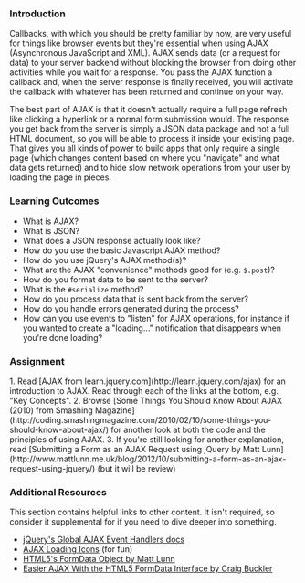 ### Introduction
Callbacks, with which you should be pretty familiar by now, are very useful for things like browser events but they're essential when using AJAX (Asynchronous JavaScript and XML).  AJAX sends data (or a request for data) to your server backend without blocking the browser from doing other activities while you wait for a response.  You pass the AJAX function a callback and, when the server response is finally received, you will activate the callback with whatever has been returned and continue on your way.

The best part of AJAX is that it doesn't actually require a full page refresh like clicking a hyperlink or a normal form submission would.  The response you get back from the server is simply a JSON data package and not a full HTML document, so you will be able to process it inside your existing page.  That gives you all kinds of power to build apps that only require a single page (which changes content based on where you "navigate" and what data gets returned) and to hide slow network operations from your user by loading the page in pieces.

### Learning Outcomes

* What is AJAX?
* What is JSON?
* What does a JSON response actually look like?
* How do you use the basic Javascript AJAX method?
* How do you use jQuery's AJAX method(s)?
* What are the AJAX "convenience" methods good for (e.g. `$.post`)?
* How do you format data to be sent to the server?
* What is the `#serialize` method?
* How do you process data that is sent back from the server?
* How do you handle errors generated during the process?
* How can you use events to "listen" for AJAX operations, for instance if you wanted to create a "loading..." notification that disappears when you're done loading?

### Assignment

<div class="lesson-content__panel" markdown="1">
1. Read [AJAX from learn.jquery.com](http://learn.jquery.com/ajax) for an introduction to AJAX.  Read through each of the links at the bottom, e.g. "Key Concepts".
2. Browse [Some Things You Should Know About AJAX (2010) from Smashing Magazine](http://coding.smashingmagazine.com/2010/02/10/some-things-you-should-know-about-ajax/) for another look at both the code and the principles of using AJAX.
3. If you're still looking for another explanation, read [Submitting a Form as an AJAX Request using jQuery by Matt Lunn](http://www.mattlunn.me.uk/blog/2012/10/submitting-a-form-as-an-ajax-request-using-jquery/) (but it will be review)
</div>

### Additional Resources
This section contains helpful links to other content. It isn't required, so consider it supplemental for if you need to dive deeper into something.

* [jQuery's Global AJAX Event Handlers docs](http://api.jquery.com/category/ajax/global-ajax-event-handlers/)
* [AJAX Loading Icons](http://www.ajaxload.info/) (for fun)
* [HTML5's FormData Object by Matt Lunn](http://www.mattlunn.me.uk/blog/2012/05/sending-formdata-with-jquery-ajax/)
* [Easier AJAX With the HTML5 FormData Interface by Craig Buckler](http://www.sitepoint.com/easier-ajax-html5-formdata-interface/)
